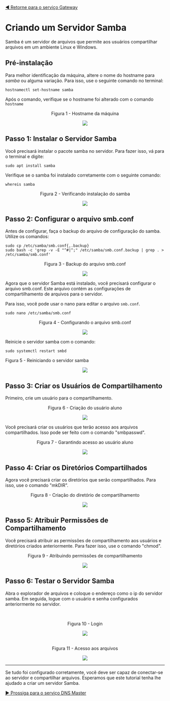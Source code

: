 [◀️ Retorne para o serviço Gateway](https://github.com/pedrohenriquee8/projetofinal-grupo6-914/blob/main/projeto-4b-sred/roteiro/gateway.md)

# Criando um Servidor Samba

Samba é um servidor de arquivos que permite aos usuários compartilhar arquivos em um ambiente Linux e Windows.

## Pré-instalação

Para melhor identificação da máquina, altere o nome do hostname para _samba_ ou alguma variação. Para isso, use o seguinte comando no terminal:

```
hostnamectl set-hostname samba
```

Após o comando, verifique se o hostname foi alterado com o comando `hostname`

<div align="center">
<p>Figura 1 - Hostname da máquina</p>
<img src="../images/samba/hostname_smb.png" />
</div>

## Passo 1: Instalar o Servidor Samba

Você precisará instalar o pacote samba no servidor. Para fazer isso, vá para o terminal e digite:

```
sudo apt install samba
```

Verifique se o samba foi instalado corretamente com o seguinte comando:

```
whereis samba
```

<div align="center"> 
<p>Figura 2 - Verificando instalação do samba</p>
<img src="../images/samba/whereis-samba.png" />
</div>

## Passo 2: Configurar o arquivo smb.conf

Antes de configurar, faça o backup do arquivo de configuração do samba. Utilize os comandos:

```
sudo cp /etc/samba/smb.conf{,.backup}
sudo bash -c 'grep -v -E "^#|^;" /etc/samba/smb.conf.backup | grep . > /etc/samba/smb.conf'
```

<div align="center"> 
<p>Figura 3 - Backup do arquivo smb.conf</p>
<img src="../images/samba/backup-conf-samba-2.png" />
</div>

Agora que o servidor Samba está instalado, você precisará configurar o arquivo smb.conf. Este arquivo contém as configurações de compartilhamento de arquivos para o servidor.

Para isso, você pode usar o nano para editar o arquivo `smb.conf`.

```
sudo nano /etc/samba/smb.conf
```

<div align="center">
<p>Figura 4 - Configurando o arquivo smb.conf</p>
<img src="../images/samba/samba_conf.png" />
</div>

Reinicie o servidor samba com o comando:

```
sudo systemctl restart smbd
```

<p>Figura 5 - Reiniciando o servidor samba</p>
<div align="center"><img src="../images/samba/restart-samba.png" />
</div>

## Passo 3: Criar os Usuários de Compartilhamento

Primeiro, crie um usuário para o compartilhamento.

<div align="center"> 
<p>Figura 6 - Criação do usuário aluno</p>
<img src="../images/samba/add-user-aluno.png" />
</div>

Você precisará criar os usuários que terão acesso aos arquivos compartilhados. Isso pode ser feito com o comando "smbpasswd".

<div align="center"> 
<p>Figura 7 - Garantindo acesso ao usuário aluno</p>
<img src="../images/samba/aluno-sambashare.png" />
</div>

## Passo 4: Criar os Diretórios Compartilhados

Agora você precisará criar os diretórios que serão compartilhados. Para isso, use o comando "mkDIR".

<div align="center"> 
<p>Figura 8 - Criação do diretório de compartilhamento</p>
<img src="../images/samba/mkdir-sambashare.png" />
</div>

## Passo 5: Atribuir Permissões de Compartilhamento

Você precisará atribuir as permissões de compartilhamento aos usuários e diretórios criados anteriormente. Para fazer isso, use o comando "chmod".

<div align="center"> 
<p>Figura 9 - Atribuindo permissões de compartilhamento</p>
<img src="../images/samba/group-sambashare.png" />
</div>

## Passo 6: Testar o Servidor Samba

Abra o explorador de arquivos e coloque o endereço como o ip do servidor samba. Em seguida, logue com o usuário e senha configurados anteriormente no servidor.

<div align="center">
<br>
<p>Figura 10 - Login</p>
<img src="../images/samba/explorer.png" />
</div>

<div align="center">
<br>
<p>Figura 11 - Acesso aos arquivos</p>
<img src="../images/samba/explorer-done.png" />
</div>

---

Se tudo foi configurado corretamente, você deve ser capaz de conectar-se ao servidor e compartilhar arquivos. Esperamos que este tutorial tenha lhe ajudado a criar um servidor Samba.

[▶️ Prossiga para o serviço DNS Master](https://github.com/pedrohenriquee8/projetofinal-grupo6-914/blob/main/projeto-4b-sred/roteiro/gateway.md)
